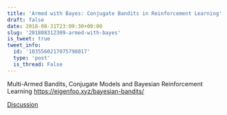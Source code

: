 ```yaml
---
title: 'Armed with Bayes: Conjugate Bandits in Reinforcement Learning'
draft: false
date: 2018-08-31T23:09:30+00:00
slug: '201808312309-armed-with-bayes'
is_tweet: true
tweet_info:
  id: '1035560217075798017'
  type: 'post'
  is_thread: False
---
```




Multi-Armed Bandits, Conjugate Models and Bayesian Reinforcement Learning
<https://eigenfoo.xyz/bayesian-bandits/>

[Discussion](https://x.com/sytelus/status/1035560217075798017)
